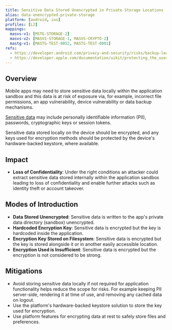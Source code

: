 ```yaml
---
title: Sensitive Data Stored Unencrypted in Private Storage Locations
alias: data-unencrypted-private-storage
platform: [android, ios]
profiles: [L2]
mappings:
  masvs-v1: [MSTG-STORAGE-2]
  masvs-v2: [MASVS-STORAGE-1, MASVS-CRYPTO-2]
  mastg-v1: [MASTG-TEST-0052, MASTG-TEST-0001]
refs:
  - https://developer.android.com/privacy-and-security/risks/backup-leaks#risk:-storing-sensitive-data-unencrypted
  - https://developer.apple.com/documentation/uikit/protecting_the_user_s_privacy/encrypting_your_app_s_files
---
```


## Overview

Mobile apps may need to store sensitive data locally within the application sandbox and this data is at risk of exposure via, for example, incorrect file permissions, an app vulnerability, device vulnerability or data backup mechanisms.

[Sensitive data](MASTG-THEORY-0023.md "Sensitive Data") may include personally identifiable information (PII), passwords, cryptographic keys or session tokens.

Sensitive data stored locally on the device should be encrypted, and any keys used for encryption methods should be protected by the device's hardware-backed keystore, where available.

## Impact

- **Loss of Confidentiality**: Under the right conditions an attacker could extract sensitive data stored internally within the application sandbox leading to loss of confidentiality and enable further attacks such as identity theft or account takeover.

## Modes of Introduction

- **Data Stored Unencrypted**: Sensitive data is written to the app's private data directory (sandbox) unencrypted.
- **Hardcoded Encryption Key**: Sensitive data is encrypted but the key is hardcoded inside the application.
- **Encryption Key Stored on Filesystem**: Sensitive data is encrypted but the key is stored alongside it or in another easily accessible location.
- **Encryption Used is Insufficient**: Sensitive data is encrypted but the encryption is not considered to be strong.

## Mitigations

- Avoid storing sensitive data locally if not required for application functionality helps reduce the scope for risks. For example keeping PII server-side, rendering it at time of use, and removing any cached data on logout.
- Use the platform's hardware-backed keystore solution to store the key used for encryption.
- Use platform features for encrypting data at rest to safely store files and preferences.
